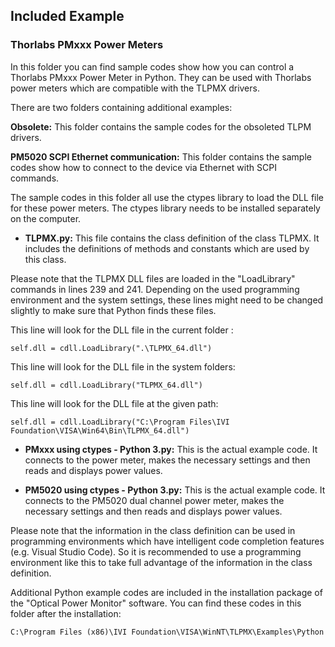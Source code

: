 ## Included Example

### Thorlabs PMxxx Power Meters
In this folder you can find sample codes show how you can control a Thorlabs PMxxx Power Meter in Python. They can be used with Thorlabs power meters which are compatible with the TLPMX drivers. 

There are two folders containing additional examples:

 **Obsolete:** This folder contains the sample codes for the obsoleted TLPM drivers.
  
 **PM5020 SCPI Ethernet communication:** This folder contains the sample codes show how to connect to the device via Ethernet with SCPI commands.

The sample codes in this folder all use the ctypes library to load the DLL file for these power meters. The ctypes library needs to be installed separately on the computer.
- **TLPMX.py:** This file contains the class definition of the class TLPMX. It includes the definitions of methods and constants which are used by this class.

Please note that the TLPMX DLL files are loaded in the "LoadLibrary" commands in lines 239 and 241. Depending on the used programming environment and the system settings, these lines might need to be changed slightly to make sure that Python finds these files.

This line will look for the DLL file in the current folder :

```
self.dll = cdll.LoadLibrary(".\TLPMX_64.dll")
```

This line will look for the DLL file in the system folders:

```
self.dll = cdll.LoadLibrary("TLPMX_64.dll")
```

This line will look for the DLL file at the given path:

```
self.dll = cdll.LoadLibrary("C:\Program Files\IVI Foundation\VISA\Win64\Bin\TLPMX_64.dll")
```

- **PMxxx using ctypes - Python 3.py:** This is the actual example code. It connects to the power meter, makes the necessary settings and then reads and displays power values.

- **PM5020 using ctypes - Python 3.py:** This is the actual example code. It connects to the PM5020 dual channel power meter, makes the necessary settings and then reads and displays power values. 

Please note that the information in the class definition can be used in programming environments which have intelligent code completion features (e.g. Visual Studio Code). So it is recommended to use a programming environment like this to take full advantage of the information in the class definition.

Additional Python example codes are included in the installation package of the "Optical Power Monitor" software. You can find these codes in this folder after the installation:

```
C:\Program Files (x86)\IVI Foundation\VISA\WinNT\TLPMX\Examples\Python
```
